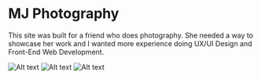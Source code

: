 MJ Photography
=================
This site was built for a friend who does photography. She needed a way to showcase her work and I wanted more experience doing UX/UI Design and Front-End Web Development. 

![Alt text](http://i.imgur.com/6mFo0Jd.jpg)
![Alt text](http://i.imgur.com/FOwwdpJ.png)
![Alt text](http://i.imgur.com/01br8aV.png)
